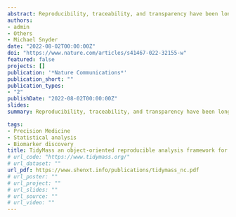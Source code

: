 ```yaml
---
abstract: Reproducibility, traceability, and transparency have been long-standing issues for metabolomics data analysis. Multiple tools have been developed, but limitations still exist. Here, we present the tidyMass project (https://www.tidymass.org/), a comprehensive R-based computational framework that can achieve the traceable, shareable, and reproducible workflow needs of data processing and analysis for LC-MS-based untargeted metabolomics. TidyMass is an ecosystem of R packages that share an underlying design philosophy, grammar, and data structure, which provides a comprehensive, reproducible, and object-oriented computational framework. The modular architecture makes tidyMass a highly flexible and extensible tool, which other users can improve and integrate with other tools to customize their own pipeline.
authors:
- admin
- Others
- Michael Snyder
date: "2022-08-02T00:00:00Z"
doi: "https://www.nature.com/articles/s41467-022-32155-w"
featured: false
projects: []
publication: '*Nature Communications*'
publication_short: ""
publication_types: 
- "2"
publishDate: "2022-08-02T00:00:00Z"
slides: 
summary: Reproducibility, traceability, and transparency have been long-standing issues for metabolomics data analysis. Multiple tools have been developed, but limitations still exist. Here, we present the tidyMass project (https://www.tidymass.org/), a comprehensive R-based computational framework that can achieve the traceable, shareable, and reproducible workflow needs of data processing and analysis for LC-MS-based untargeted metabolomics. TidyMass is an ecosystem of R packages that share an underlying design philosophy, grammar, and data structure, which provides a comprehensive, reproducible, and object-oriented computational framework. The modular architecture makes tidyMass a highly flexible and extensible tool, which other users can improve and integrate with other tools to customize their own pipeline.

tags:
- Precision Medicine 
- Statistical analysis
- Biomarker discovery
title: TidyMass an object-oriented reproducible analysis framework for LC–MS data profiling
# url_code: "https://www.tidymass.org/"
# url_dataset: ""
url_pdf: https://www.shenxt.info/publications/tidymass_nc.pdf
# url_poster: ""
# url_project: ""
# url_slides: ""
# url_source: ""
# url_video: ""
---
```



